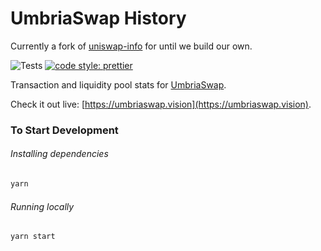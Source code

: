 # UmbriaSwap History

Currently a fork of [uniswap-info](https://github.com/Uniswap/uniswap-info) for until we build our own.

![Tests](https://github.com/umbriaswap/umbriaswap-vision/workflows/Tests/badge.svg)
[![code style: prettier](https://img.shields.io/badge/code_style-prettier-ff69b4.svg?style=flat-square)](https://github.com/prettier/prettier)

Transaction and liquidity pool stats for [UmbriaSwap](https://umbria.finance).

Check it out live: [https://umbriaswap.vision](https://umbriaswap.vision).

### To Start Development

###### Installing dependencies

```bash
yarn
```

###### Running locally

```bash
yarn start
```
